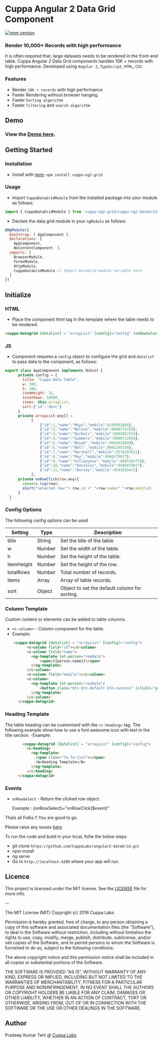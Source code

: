 # Cuppa Angular 2 Data Grid Component

[![npm version](https://img.shields.io/npm/v/cuppa-ng2-grid.svg)](https://www.npmjs.com/package/cuppa-ng2-grid)

### Render 10,000+ Records with high performance
It is often required that, large datasets needs to be rendered in the front-end table. Cuppa Angular 2 Data Grid components handles 10K + records with high performance. Developed using `Angular 2`, `TypeScript`, `HTML`, `CSS` 

### Features
- Render `10k + records` with high performance
- Faster Rendering without browser hanging.
- Faster `Sorting algorithm`
- Faster `filtering` and `search algorithm`


## Demo
### View the [Demo here](https://cuppalabs.github.io/angular2-dataGrid/).

## Getting Started

### Installation
- Install with [npm](https://www.npmjs.com/package/cuppa-ng2-grid):
    `npm install cuppa-ng2-grid `

### Usage

- Import `CuppaDataGridModule` from the installed package into your module as follows:

```js
import { CuppaDataGridModule } from 'cuppa-ng2-grid/cuppa-ng2-dataGrid';
```
- Declare the data grid module in your `ngModule` as follows:

```js
@NgModule({
  bootstrap: [ AppComponent ],
  declarations: [
    AppComponent,
    NoContentComponent  ],
  imports: [
    BrowserModule, 
    FormsModule,
    HttpModule,
    CuppaDataGridModule // Import DataGrid module variable here
  ]
})
```

## Initialize

### HTML
- Place the component html tag in the template where the table needs to be rendered.
```html
<cuppa-datagrid [datalist] = "arrayList" [config]="config" (onRowSelect)="onRowClick($event)"></cuppa-datagrid>
```

### JS 
- Component requires a `config` object to configure the grid and `datalist` to pass data to the component, as follows:

```js 
export class AppComponent implements OnInit {
      private config = {
        title: "Cuppa Data Table",
        w: 300,
        h: 300,
        itemHeight: 31,
        totalRows: 10000,
        items: this.arrayList,
        sort:{'id':'desc'}
      }
      private arrayList:any[] =
            [
                {"id":1,"name":"Mayo","mobile":9240592804},
                {"id":2,"name":"Nelson","mobile":9008774782},
                {"id":3,"name":"Nichols","mobile":9965852134},
                {"id":4,"name":"Summers","mobile":9600712058},
                {"id":5,"name":"Novak","mobile":9045924098},
                {"id":6,"name":"Bell","mobile":9001240358},
                {"id":7,"name":"Marshall","mobile":9276107621},
                {"id":8,"name":"May","mobile":9966279627},
                {"id":9,"name":"Villanueva","mobile":9695365778},
                {"id":10,"name":"Gonzalez","mobile":9946879817},
                {"id":11,"name":"Dorsey","mobile":9243595415}
            ];
      private onRowClick(row:any){
        console.log(row);
        alert("selected row:"+ row.id +" "+row.name+" "+row.mobile);
      }
  }
```

### Config Options
The following config options can be used

| Setting|Type| Description|
| --- | --- | --- |
| title | String | Set the title of the table |
| w | Number | Set the width of the table. |
| h | Number | Set the height of the table. |
| itemHeight | Number | Set the height of the row. |
| totalRows | Number | Total number of records. |
| items | Array | Array of table records. |
| sort | Object | Object to set the default column for sorting.|

### Column Template
Custom content or elements can be added to table columns.

  - `<c-column>` - Column component for the table.
  - Example:

```html
    <cuppa-datagrid [datalist] = "arrayList" [config]="config">
          <c-column field="id"></c-column>
          <c-column field="name">
            <ng-template let-person="rowData">
                <span>{{person.name}}</span>
            </ng-template>
          </c-column>
          <c-column field="mobile"></c-column>
          <c-column>
            <ng-template let-person="rowData">
                <button class="btn btn-default btn-success" (click)="getRowData(person)">Get Row</button>
            </ng-template>
          </c-column>
      </cuppa-datagrid>
```

### Heading Template
The table heading can be customised with the `<c-heading>` tag. The following example show how to use a font awesome icon with text in the title section.
  -Example:

```html
        <cuppa-datagrid [datalist] = "arrayList" [config]="config">
          <c-heading>
            <ng-template> 
              <span class="fa fa-list"></span>
              <b>Heading Template</b>
            </ng-template>
          </c-heading>
      </cuppa-datagrid> 

```

### Events
  - `onRowSelect` - Return the clicked row object.

     Example : (onRowSelect)="onRowClick($event)"


Thats all Folks !! You are good to go.

Please raise any issues [here](https://github.com/CuppaLabs/angular2-dataGrid/issues)

To run the code and build in your local, follw the below steps

- git clone `https://github.com/CuppaLabs/angular2-dataGrid.git`
- npm install
- ng serve
- Go to `http://localhost:4200` where your app will run.

## Licence

This project is licensed under the MIT license. See the [LICENSE](LICENSE) file for more info.

--

The MIT License (MIT)
Copyright (c) 2016 Cuppa Labs

Permission is hereby granted, free of charge, to any person obtaining a copy
of this software and associated documentation files (the "Software"), to deal
in the Software without restriction, including without limitation the rights
to use, copy, modify, merge, publish, distribute, sublicense, and/or sell
copies of the Software, and to permit persons to whom the Software is
furnished to do so, subject to the following conditions:

The above copyright notice and this permission notice shall be included in
all copies or substantial portions of the Software.

THE SOFTWARE IS PROVIDED "AS IS", WITHOUT WARRANTY OF ANY KIND, EXPRESS OR
IMPLIED, INCLUDING BUT NOT LIMITED TO THE WARRANTIES OF MERCHANTABILITY,
FITNESS FOR A PARTICULAR PURPOSE AND NONINFRINGEMENT. IN NO EVENT SHALL THE
AUTHORS OR COPYRIGHT HOLDERS BE LIABLE FOR ANY CLAIM, DAMAGES OR OTHER
LIABILITY, WHETHER IN AN ACTION OF CONTRACT, TORT OR OTHERWISE, ARISING FROM,
OUT OF OR IN CONNECTION WITH THE SOFTWARE OR THE USE OR OTHER DEALINGS IN
THE SOFTWARE.

## Author
Pradeep Kumar Terli  @ [Cuppa Labs](http://www.cuppalabs.com)

